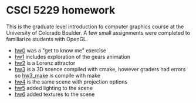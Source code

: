 # CSCI 5229 homework

This is the graduate level introduction to computer graphics course at the University of Colorado Boulder. A few small assignments were completed
to familiarize students with OpenGL. 

+ [hw0](hw0) was a "get to know me" exercise
+ [hw1](hw1) includes exploration of the gears animation
+ [hw2](hw2) is a Lorenz attractor
+ [hw3](hw3) is a 3D scence compiled with cmake, however graders had errors so [hw3_make](hw3_make) is compile with make
+ [hw4](hw4) is the same scene with projection options
+ [hw5](hw5) added lighting to the scene
+ [hw6](hw6) added textures to the scene